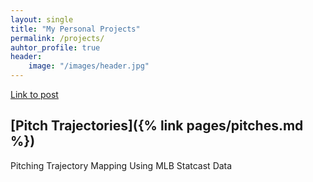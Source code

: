 ```yaml
---
layout: single
title: "My Personal Projects"
permalink: /projects/
auhtor_profile: true 
header:
	image: "/images/header.jpg"
---
```

[Link to post]({{site.url}}{{post.url}})


<h2>[Pitch Trajectories]({% link pages/pitches.md %}) </h2>
Pitching Trajectory Mapping Using MLB Statcast Data

